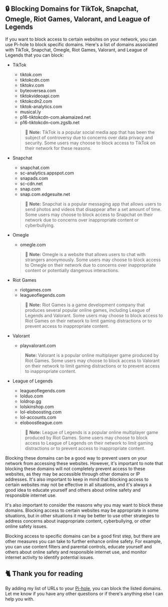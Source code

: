 ## 🔒 Blocking Domains for TikTok, Snapchat, Omegle, Riot Games, Valorant, and League of Legends
If you want to block access to certain websites on your network, you can use Pi-hole to block specific domains. Here's a list of domains associated with TikTok, Snapchat, Omegle, Riot Games, Valorant, and League of Legends that you can block:

- TikTok
    - tiktok.com
    - tiktokcdn.com
    - tiktokv.com
    - byteoversea.com
    - tiktokvideoapi.com
    - tiktokcdn2.com
    - tiktok-analytics.com
    - musical.ly
    - p16-tiktokcdn-com.akamaized.net
    - p16-tiktokcdn-com.zgslb.net<br>

    > 📝 **Note:** TikTok is a popular social media app that has been the subject of controversy due to concerns over data privacy and security. Some users may choose to block access to TikTok on their network for these reasons.
- Snapchat
    - snapchat.com
    - sc-analytics.appspot.com
    - snapads.com
    - sc-cdn.net
    - snap.com
    - snap.com.edgesuite.net

    > 📝 **Note:** Snapchat is a popular messaging app that allows users to send photos and videos that disappear after a set amount of time. Some users may choose to block access to Snapchat on their network due to concerns over inappropriate content or cyberbullying.
- Omegle
    - omegle.com

    > 📝 **Note:** Omegle is a website that allows users to chat with strangers anonymously. Some users may choose to block access to Omegle on their network due to concerns over inappropriate content or potentially dangerous interactions.
- Riot Games
    - riotgames.com
    - leagueoflegends.com
    > 📝 **Note:** Riot Games is a game development company that produces several popular online games, including League of Legends and Valorant. Some users may choose to block access to Riot Games on their network to limit gaming distractions or to prevent access to inappropriate content.
- Valorant
    - playvalorant.com

    > **Note:** Valorant is a popular online multiplayer game produced by Riot Games. Some users may choose to block access to Valorant on their network to limit gaming distractions or to prevent access to inappropriate content.
- League of Legends
    - leagueoflegends.com
    - lolduo.com
    - loldrop.gg
    - lolskinshop.com
    - lol-eloboosting.com
    - lol-accounts.com
    - eloboostleague.com

    > 📝 **Note:** League of Legends is a popular online multiplayer game produced by Riot Games. Some users may choose to block access to League of Legends on their network to limit gaming distractions or to prevent access to inappropriate content.

Blocking these domains can be a good way to prevent users on your network from accessing these websites. However, it's important to note that blocking these domains will not completely prevent access to these websites, as they may be accessible through other domains or IP addresses. It's also important to keep in mind that blocking access to certain websites may not be effective in all situations, and it's always a good idea to educate yourself and others about online safety and responsible internet use.

It's also important to consider the reasons why you may want to block these domains. Blocking access to certain websites may be appropriate in some situations, but in other situations it may be better to use other strategies to address concerns about inappropriate content, cyberbullying, or other online safety issues.

Blocking access to specific domains can be a good first step, but there are other measures you can take to further enhance online safety. For example, you can use content filters and parental controls, educate yourself and others about online safety and responsible internet use, and monitor internet activity to identify potential issues.

## 🐈 Thank you for reading
By adding my list of URLs to your [Pi-hole](https://pi-hole.net), you can block the listed domains.
Let me know if you have any other questions or if there's anything else I can help you with.